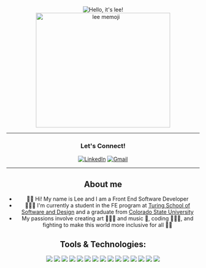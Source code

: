 <div align="center"><img src="https://user-images.githubusercontent.com/106054421/197261484-857bd384-3a6d-41ba-ba95-76b4cd589ae5.png" alt="Hello, it's lee!"</div>
<div align="center"><img width="350" height="300" alt="lee memoji" src="https://user-images.githubusercontent.com/106054421/197259207-6046069e-e6d2-46e7-9e0a-040168192d2b.png" /></div>


<hr />

<h3 align="center">Let's Connect!</h3>
<p align="center">
 <a href="https://www.linkedin.com/in/leah-young-fe/"><img src="https://img.shields.io/badge/LinkedIn-0E76A8?style=for-the-badge&logo=linkedin&logoColor=white" alt="LinkedIn"></a>
 <a href="mailto:younglee.fe@gmail.com"><img src="https://img.shields.io/badge/Gmail-DB4437?style=for-the-badge&logo=gmail&logoColor=white" alt="Gmail"></a>  
</p>

<hr />

## About me

- 👋🏾 Hi! My name is Lee and I am a Front End Software Developer
- 👩🏾‍🎓 I'm currently a student in the FE program at [Turing School of Software and Design](https://turing.edu/) and a graduate from [Colorado State University](https://www.colostate.edu/)
- My passions involve creating art 👩🏾‍🎨 and music 🎵, coding 👩🏾‍💻, and fighting to make this world more inclusive for all ✊🏾

## Tools & Technologies:
<p>
  <img src="https://img.shields.io/badge/JavaScript-FCDC00?style=for-the-badge&logo=javascript&logoColor=white"/>
  <img src="https://img.shields.io/badge/HTML5-E34F26?style=for-the-badge&logo=html5&logoColor=white" />
  <img src="https://img.shields.io/badge/CSS3-1572B6?style=for-the-badge&logo=css3&logoColor=white" />
  <img src="https://img.shields.io/badge/React-5ED3F3?style=for-the-badge&logo=react&logoColor=white" />
  <img src="https://img.shields.io/badge/Node.js-339933?style=for-the-badge&logo=nodedotjs&logoColor=white"/>
  <img src="https://img.shields.io/badge/github-24292E.svg?style=for-the-badge&logo=github&logoColor=white" />
  <img src="https://img.shields.io/badge/git-%23F05033.svg?style=for-the-badge&logo=git&logoColor=white" />
  <img src="https://img.shields.io/badge/npm-F85100?style=for-the-badge&logo=npm&logoColor=white"/>
  <img src="https://img.shields.io/badge/Mocha-8C6849?style=for-the-badge&logo=Mocha&logoColor=white"/>
  <img src="https://img.shields.io/badge/chai-9F0702?style=for-the-badge&logo=chai&logoColor=white"/>
  <img src="https://img.shields.io/badge/-cypress-%23E5E5E5?style=for-the-badge&logo=cypress&logoColor=058a5e"/>
  <img src="https://img.shields.io/badge/Visual_Studio_Code-0078D4?style=for-the-badge&logo=visual%20studio%20code&logoColor=white"/>
  <img src="https://img.shields.io/badge/Slack-601E69.svg?&style=for-the-badge&logo=slack&logoColor=white"/>
  <img src="https://img.shields.io/badge/OOP%20-FEAE2B.svg?&style=for-the-badge&logo=OOP&logoColor=white" />
  <img src="https://img.shields.io/badge/TDD%20-FD8D6E.svg?&style=for-the-badge&logo=TDD&logoColor=white" />
</p>

